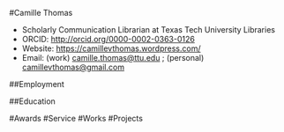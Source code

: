 #Camille Thomas

* Scholarly Communication Librarian at Texas Tech University Libraries
* ORCID: http://orcid.org/0000-0002-0363-0126
* Website: https://camillevthomas.wordpress.com/
* Email: (work) camille.thomas@ttu.edu ; (personal) camillevthomas@gmail.com

##Employment

##Education

#Awards
#Service
#Works
#Projects
